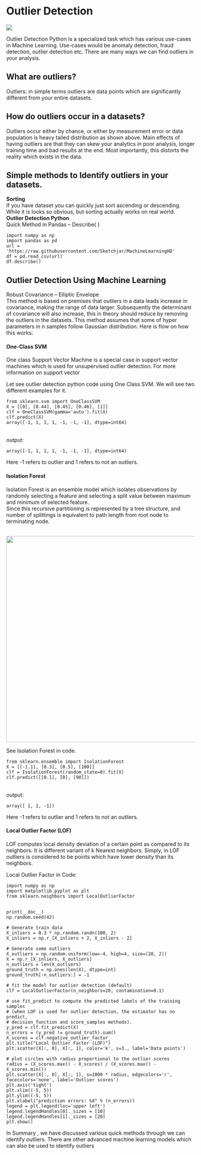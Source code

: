 # Outlier Detection
<img src="https://images.ctfassets.net/kj4bmrik9d6o/cESitsCxzL2ijivbNwiW6/de9421d4c144e5a5c23c35941931c83f/Outlier_Graph_CalculateOutlierFormula-01.png">

Outlier Detection Python is a specialized task which has various use-cases in Machine
Learning. Use-cases would be anomaly detection, fraud detection, outlier detection etc. There
are many ways we can find outliers in your analysis.


## What are outliers?
Outliers: in simple terms outliers are data points which are significantly different from your
entire datasets.

## How do outliers occur in a datasets?

Outliers occur either by chance, or either by measurement error or data population is heavy
tailed distribution as shown above.
Main effects of having outliers are that they can skew your analytics in poor analysis, longer
training time and bad results at the end. Most importantly, this distorts the reality which
exists in the data.

## Simple methods to Identify outliers in your datasets.

**Sorting** 
<br>If you have dataset you can quickly just sort ascending or descending.
While it is looks so obvious, but sorting actually works on real world.<br>
**Outlier Detection Python** 
<br>Quick Method in Pandas – Describe( )

```
import numpy as np
import pandas as pd
url =
'https://raw.githubusercontent.com/Sketchjar/MachineLearningHD'
df = pd.read_csv(url)
df.describe()
```

## Outlier Detection Using Machine Learning
Robust Covariance – Elliptic Envelope<br>
This method is based on premises that outliers in a data leads increase in covariance, making
the range of data larger. Subsequently the determinant of covariance will also increase, this
in theory should reduce by removing the outliers in the datasets. This method assumes that
some of hyper parameters in n samples follow Gaussian distribution. Here is flow on how
this works:
<br>
 #### One-Class SVM
One class Support Vector Machine is a special case in support vector machines which is used
for unsupervised outlier detection. For more information on support vector

Let see outlier detection python code using One Class SVM. We will see two different
examples for it.
```
from sklearn.svm import OneClassSVM
X = [[0], [0.44], [0.45], [0.46], [1]]
clf = OneClassSVM(gamma='auto').fit(X)
clf.predict(X)
array([-1, 1, 1, 1, -1, -1, -1], dtype=int64)
```
<br>output:
```
array([-1, 1, 1, 1, -1, -1, -1], dtype=int64)
```
Here -1 refers to outlier and 1 refers to not an outliers.
<br>
#### Isolation Forest
Isolation Forest is an ensemble model which isolates observations by randomly selecting a
feature and selecting a split value between maximum and minimum of selected feature.<br>
Since this recursive partitioning is represented by a tree structure, and number of splittings is
equivalent to path length from root node to terminating node.
<br><br>

<img src="https://miro.medium.com/max/1400/1*6GFMewU1Aax57nsW2uSakQ.png" high=450 width=550>

See Isolation Forest in code.
```
from sklearn.ensemble import IsolationForest
X = [[-1.1], [0.3], [0.5], [100]]
clf = IsolationForest(random_state=0).fit(X)
clf.predict([[0.1], [0], [90]])
```
<br>output:
```
array([ 1, 1, -1])
```
Here -1 refers to outlier and 1 refers to not an outliers.

#### Local Outlier Factor (LOF)
LOF computes local density deviation of a certain point as compared to its neighbors. It is
different variant of k Nearest neighbors. Simply, in LOF outliers is considered to be points
which have lower density than its neighbors.

Local Outlier Factor in Code:
```
import numpy as np
import matplotlib.pyplot as plt
from sklearn.neighbors import LocalOutlierFactor


print(__doc__)
np.random.seed(42)

# Generate train data
X_inliers = 0.3 * np.random.randn(100, 2)
X_inliers = np.r_[X_inliers + 2, X_inliers - 2]

# Generate some outliers
X_outliers = np.random.uniform(low=-4, high=4, size=(20, 2))
X = np.r_[X_inliers, X_outliers]
n_outliers = len(X_outliers)
ground_truth = np.ones(len(X), dtype=int)
ground_truth[-n_outliers:] = -1

# fit the model for outlier detection (default)
clf = LocalOutlierFactor(n_neighbors=20, contamination=0.1)

# use fit_predict to compute the predicted labels of the training samples
# (when LOF is used for outlier detection, the estimator has no predict,
# decision_function and score_samples methods).
y_pred = clf.fit_predict(X)
n_errors = (y_pred != ground_truth).sum()
X_scores = clf.negative_outlier_factor_
plt.title("Local Outlier Factor (LOF)")
plt.scatter(X[:, 0], X[:, 1], color='k', s=3., label='Data points')

# plot circles with radius proportional to the outlier scores
radius = (X_scores.max() - X_scores) / (X_scores.max() - X_scores.min())
plt.scatter(X[:, 0], X[:, 1], s=1000 * radius, edgecolors='r',
facecolors='none', label='Outlier scores')
plt.axis('tight')
plt.xlim((-5, 5))
plt.ylim((-5, 5))
plt.xlabel("prediction errors: %d" % (n_errors))
legend = plt.legend(loc='upper left')
legend.legendHandles[0]._sizes = [10]
legend.legendHandles[1]._sizes = [20]
plt.show()

```
In Summary , we have discussed various quick methods through we can identify outliers.
There are other advanced machine learning models which can also be used to identify
outliers
